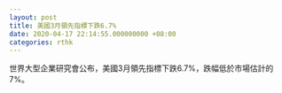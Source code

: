 ```yaml
---
layout: post
title: 美國3月領先指標下跌6.7%
date: 2020-04-17 22:14:55.000000000 +08:00
categories: rthk
---
```


世界大型企業研究會公布，美國3月領先指標下跌6.7%，跌幅低於市場估計的7%。
